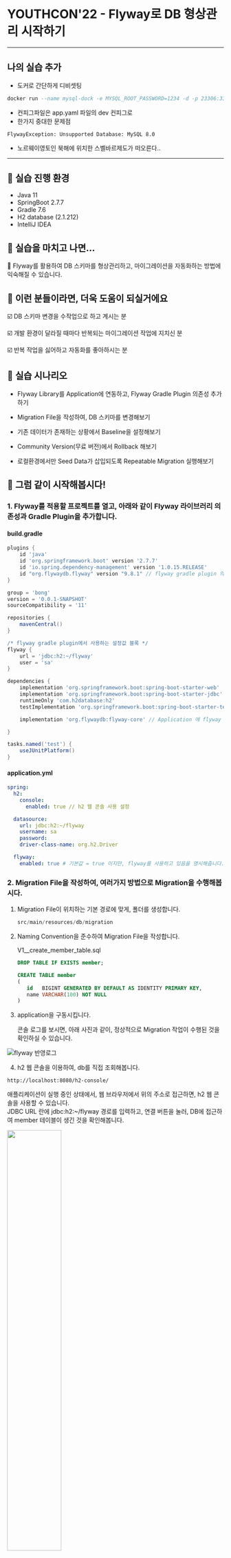 # YOUTHCON'22 - Flyway로 DB 형상관리 시작하기

--------

## 나의 실습 추가

- 도커로 간단하게 디비셋팅
```sql
docker run --name mysql-dock -e MYSQL_ROOT_PASSWORD=1234 -d -p 23306:3306 mysql
```
- 컨피그파일은 app.yaml 파일의 dev 컨피그로
- 한가지 중대한 문제점
```text
FlywayException: Unsupported Database: MySQL 8.0
```
- 노르웨이영토인 북해에 위치한 스벨바르제도가 떠오른다..



--------


## :pushpin: 실습 진행 환경

- Java 11
- SpringBoot 2.7.7
- Gradle 7.6
- H2 database (2.1.212)
- IntelliJ IDEA

## :pencil: 실습을 마치고 나면...

:100: Flyway를 활용하여 DB 스키마를 형상관리하고, 마이그레이션을 자동화하는 방법에 익숙해질 수 있습니다.

## :man: 이런 분들이라면, 더욱 도움이 되실거에요

:ballot_box_with_check: DB 스키마 변경을 수작업으로 하고 계시는 분

:ballot_box_with_check: 개발 환경이 달라질 때마다 반복되는 마이그레이션 작업에 지치신 분

:ballot_box_with_check: 반복 작업을 싫어하고 자동화를 좋아하시는 분

## :mag_right: 실습 시나리오

- Flyway Library를 Application에 연동하고, Flyway Gradle Plugin 의존성 추가하기

- Migration File을 작성하여, DB 스키마를 변경해보기

- 기존 데이터가 존재하는 상황에서 Baseline을 설정해보기

- Community Version(무료 버전)에서 Rollback 해보기

- 로컬환경에서만 Seed Data가 삽입되도록 Repeatable Migration 실행해보기

## :train: 그럼 같이 시작해봅시다!

### 1. Flyway를 적용할 프로젝트를 열고, 아래와 같이 Flyway 라이브러리 의존성과 Gradle Plugin을 추가합니다.

#### build.gradle

```gradle
plugins {
	id 'java'
	id 'org.springframework.boot' version '2.7.7'
	id 'io.spring.dependency-management' version '1.0.15.RELEASE'
	id "org.flywaydb.flyway" version "9.8.1" // flyway gradle plugin 의존성 추가
}

group = 'bong'
version = '0.0.1-SNAPSHOT'
sourceCompatibility = '11'

repositories {
	mavenCentral()
}

/* flyway gradle plugin에서 사용하는 설정값 블록 */
flyway {
	url = 'jdbc:h2:~/flyway'
	user = 'sa'
}

dependencies {
	implementation 'org.springframework.boot:spring-boot-starter-web'
	implementation 'org.springframework.boot:spring-boot-starter-jdbc'
	runtimeOnly 'com.h2database:h2'
	testImplementation 'org.springframework.boot:spring-boot-starter-test'

	implementation 'org.flywaydb:flyway-core' // Application 에 flyway library 의존성 추가

}

tasks.named('test') {
	useJUnitPlatform()
}
```

#### application.yml

```yml
spring:
  h2:
    console:
      enabled: true // h2 웹 콘솔 사용 설정

  datasource:
    url: jdbc:h2:~/flyway
    username: sa
    password:
    driver-class-name: org.h2.Driver

  flyway:
    enabled: true # 기본값 = true 이지만, flyway를 사용하고 있음을 명시해줍니다.
```

### 2. Migration File을 작성하여, 여러가지 방법으로 Migration을 수행해봅시다.

1. Migration File이 위치하는 기본 경로에 맞게, 폴더를 생성합니다.

   ```java
   src/main/resources/db/migration
   ```
2. Naming Convention을 준수하여 Migration File을 작성합니다.

   V1__create_member_table.sql

   ```sql
   DROP TABLE IF EXISTS member;

   CREATE TABLE member
   (
      id   BIGINT GENERATED BY DEFAULT AS IDENTITY PRIMARY KEY,
      name VARCHAR(100) NOT NULL
   )
   ```

3. application을 구동시킵니다.

   콘솔 로그를 보시면, 아래 사진과 같이, 정상적으로 Migration 작업이 수행된 것을 확인하실 수 있습니다.

![flyway 반영로그](https://user-images.githubusercontent.com/88491798/210045236-618a89d9-a1a7-4940-aab6-b49771e3c372.png)

4. h2 웹 콘솔을 이용하여, db를 직접 조회해봅니다.
```
http://localhost:8080/h2-console/
```
애플리케이션이 실행 중인 상태에서, 웹 브라우저에서 위의 주소로 접근하면, h2 웹 콘솔을 사용할 수 있습니다.  
JDBC URL 란에 jdbc:h2:~/flyway 경로를 입력하고, 연결 버튼을 눌러, DB에 접근하여 member 테이블이 생긴 것을 확인해봅니다.

<img src="https://user-images.githubusercontent.com/88491798/210050836-68503510-a66f-468e-b77f-018709e9d861.png" width="50%" height="50%">



지금까지 우리는 애플리케이션에 Flyway Library 의존성을 추가하여,
애플리케이션 부트스트랩 단계에서 Migration 작업을 수행시켜봤습니다.
이 방식은 배포환경에서 유용하게 사용할 수 있습니다.

하지만, Application을 재시작 시키지 않고 Migration 작업만 해야하는 상황도 존재합니다.
이를 위해서 Flyway Gradle Plugin을 이용하여 Migration 작업을 진행해보겠습니다.

5. V2에 해당하는 Migration File을 만듭니다.

   V2__insert_into_member.sql

   ```sql
   INSERT INTO member(name) VALUES ('최수봉');
   ```
   
주의사항
```
우리는 실습의 편의상, 로컬에 별도의 db 설치 없이 h2 database를 Embedded 모드로 사용 중입니다.
h2 DB를 embedded 모드(파일 모드)로 사용하는 경우, 멀티 커넥션이 허용되지않아 db접근에 문제가 발생할 수 있습니다.  
그러므로, 이번 실습에서는 실행 중인 어플리케이션을 먼저 종료한 다음
flyway gradle plugin을 사용하도록 합니다.
```
6. Gradle plugin으로 Migration을 수행합니다.

   아래 사진과 같이, IntelliJ 우측 상단 Gradle 탭-프로젝트명-Tasks-flyway 패키지를 보시면  
   여러 가지 Flyway 명령어를 GUI 환경에서 사용할 수 있도록 제공하고 있습니다.  
   여기서 flywayMigrate를 더블클릭하여, 마이그레이션 작업을 실행시킵니다.

   이는, 프로젝트 루트 경로에서 ./gradlew flywayMigrate 명령어를 수행한 것과 같습니다.

   <img src="https://user-images.githubusercontent.com/88491798/210045576-90a0b3e6-f56f-474d-b95d-0ccb301926cf.png" width="40%" height="40%">


7. Migration이 정상적으로 수행된 것을 확인할 수 있습니다.
   ![db입력](https://user-images.githubusercontent.com/88491798/210046364-d530f3be-c9a8-4103-ba34-70c5fd69ba3e.png)

### 3. Flyway가 형상관리를 시작할 기준점이 될 Baseline을 잡아줍니다.

1. 기존 데이터가 존재하는 프로젝트라는 시나리오 구성을 위해, flyway_schema_history 테이블을 삭제해줍니다.

2. gradle plugin에서, flywayMigrate 명령어를 실행시킵니다.

   ```java
   Found non-empty schema(s) "PUBLIC" but no schema history table. Use baseline() or set baselineOnMigrate to true to initialize the schema history table.
   ```
   migration 작업 실행시, 위와 같은 에러가 발생하는 것을 확인할 수 있습니다.  
   연동된 데이터소스에 기존 데이터는 존재하는데, 이를 관리하는 flyway_schema_history 테이블 자체가 없는 경우에는,  
   변경이력을 쌓을 시작점인 Baseline을 직접 정의해주어야 합니다.


3. flywayBaseline 명령어로, Baseline을 잡아줍니다.  

   flywayBaseline을 더블클릭하여, Baseline 생성 작업을 실행시킵니다.  
   프로젝트 루트 경로에서 ./gradlew flywayBaseline 명령어를 수행한 것과 같습니다.

   <img src="https://user-images.githubusercontent.com/88491798/210046515-8ec2b981-2d8c-44b1-b807-5dd48d09b576.png" width="40%" height="40%">


4. baseline-on-migrate 설정을 이용해, 애플리케이션 부트스트랩 단계에서 Baseline 만들기

   이번에는 Gradle plugin이 아닌, 애플리케이션 구동 시점에서 Baseline을 설정하는 방법을 알아보겠습니다.

   application.yml
   ```yml
   flyway:
     baseline-on-migrate: true # Baseline 생성이 필요한 상황에서 migration 작업 실행시, Baseline 생성부터 하겠다는 설정
   ```

   baseline-on-migrate 설정 값이 true인 상태에서,  
   애플리케이션을 구동하면, Flyway는 Baseline 생성이 필요한 상황을 스스로 판단하여,  
   flyway_schema_history 테이블을 생성하고 Baseline을 생성합니다.


5. application을 구동시킨 뒤, flyway_schema_history 테이블을 확인합니다.

   성공적으로 적용되었다면, 아래 사진과 같이 flyway_schema_history 테이블에 Baseline(기준선)이 잡힌 것을 확인할 수 있습니다.
   ![baseline](https://user-images.githubusercontent.com/88491798/209855654-acbb2cfd-2a71-47bc-8963-1b6aa6d5c241.png)

### 4. Community Version에서 Rollback 해보기

먼저, member 테이블에 age 컬럼을 추가하는 V3 마이그레이션을 작성합니다.

V3__add_age_to_member.sql

```sql
ALTER TABLE member ADD age INT DEFAULT 0;
```

정상적으로 반영된 것을 확인 할 수 있습니다.

![v3 반영](https://user-images.githubusercontent.com/88491798/210047379-c529cb7b-4fe0-4c81-98d6-4ab325edc896.png)

이제 Rollback을 해보겠습니다.  
Rollback을 하려면, 먼저 롤백 대상인 V3 마이그레이션을 보면서, 변경된 스키마 내용을 다시 되돌립니다.

아래 쿼리로, member table에 age 컬럼을 삭제합니다.

```sql
ALTER TABLE member DROP COLUMN age;
```

age 컬럼은 삭제되었지만, flyway_schema_history 테이블에는 기록이 남아있는 것을 확인할 수 있습니다.  
flyway_schema_history 테이블에서, 버전 3에 해당하는 Row를 지워줍니다.

```sql
DELETE FROM "flyway_schema_history" WHERE "version" = 3;
```


![delete](https://user-images.githubusercontent.com/88491798/210047844-842f4997-5654-48a3-b44f-a5bef317ec1f.png)

이렇게 스키마 구조도 이전 버전의 스키마 구조로 복구되었고, 변경이력 또한 삭제되었습니다.  
이렇게해서 Rollback 작업이 모두 완료되었습니다.

### 5. 로컬환경에서만 Seed Data가 삽입되도록 Repeatable Migration 실행해보기

1. application-local.yml 파일을 생성하고, location 설정을 추가합니다.

   applicaton-local.yml
   ```yml
   spring:
     flyway:
       enabled: true
       locations: classpath:db/migration, classpath:db/seed # 경로가 여러 개일 경우 쉼표(,)로 구분합니다.
   ```

2. application.yml 파일에 local profile 사용을 명시하고,  
   배포환경에서는 flyway가 동작하지 않도록 flyway.enabled 속성을 false로 바꿔줍니다.

   applicaton.yml
   ```yml
   spring:
     profiles:
       active: local # local profile 사용하기 위한 설정

   flyway:
     enabled: false # 운영환경에서 flyway가 동작하는 것을 방지하기 위하여 false로 설정
   ```

3. resources/db 하위에 Repeatable Migration File만 따로 관리할 seed 폴더를 생성합니다.
![seed폴더](https://user-images.githubusercontent.com/88491798/210048487-f075e5f5-d4a2-45be-98b7-7113c90b7118.png)

4. 아래와 같이 Repeatable Migration File을 작성해줍니다.  
   Repeatable Migration File은 File의 checksum값이 변경될 때마다 반영하는 특성을 가집니다.  
   매 회 Migration마다 data를 반복적으로 seeding하기 위해서, 주석으로 timestamp를 찍어줍니다.

   R__insert_seed_data_into_member_.sql
   ```sql
   -- ${flyway:timestamp}  # repeatable 파일이 매번 반영되도록 주석으로 timestamp를 찍는다.
   INSERT INTO member(name) VALUES ('토비');
   ```

지금까지 다양한 시나리오에서 Flyway를 이용하여 DB 스키마를 코드로 관리하는 Hands-On-Lab Session을 진행했습니다.
이번 실습만 잘 따라오셨다면, 여러분들은 이미 Flyway를 실무에 적용하여 사용하기에 충분한 수준이 된 것입니다.

2022년의 마지막 날, 마지막 발표까지, 긴 시간 Hands-On-Lab Session에 참가해주셔서 정말 감사합니다!

## BONUS

### :computer: CLI 환경에서 Flyway 명령어를 사용하고 싶다면...

아래 블로그에 Flyway CLI Tool을 설치하고, 간단히 사용하는 방법을 정리해두었으니 참고해주세요.
https://devcamus.tistory.com/29



